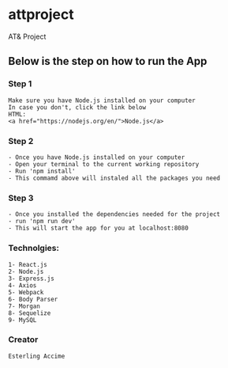 # attproject
AT&amp; Project


## Below is the step on how to run the App

### Step 1
```
Make sure you have Node.js installed on your computer
In case you don't, click the link below
HTML:
<a href="https://nodejs.org/en/">Node.js</a>
```

### Step 2

```
- Once you have Node.js installed on your computer
- Open your terminal to the current working repository
- Run 'npm install'
- This commamd above will instaled all the packages you need
```

### Step 3
```
- Once you installed the dependencies needed for the project
- run 'npm run dev'
- This will start the app for you at localhost:8080
```


### Technolgies:
```
1- React.js
2- Node.js
3- Express.js
4- Axios
5- Webpack
6- Body Parser
7- Morgan
8- Sequelize
9- MySQL
```

### Creator
```
Esterling Accime
```
